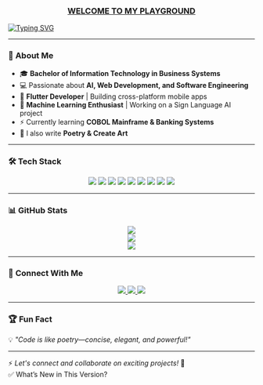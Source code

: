   <div align="center">
  <h3><u>WELCOME TO MY PLAYGROUND</u></h3>
</div>

[![Typing SVG](https://readme-typing-svg.herokuapp.com?font=Nanum+Myeongjo&weight=500&pause=1000&color=67F7C1&width=435&lines=Hello+I'm+Lefa+Jele-Masemola;I+am+a+Full+Stack+Developer)](https://git.io/typing-svg)

---

### 🌟 **About Me**
- 🎓 **Bachelor of Information Technology in Business Systems**
- 💻 Passionate about **AI, Web Development, and Software Engineering**
- 📱 **Flutter Developer** | Building cross-platform mobile apps
- 🤖 **Machine Learning Enthusiast** | Working on a Sign Language AI project
- ⚡ Currently learning **COBOL Mainframe & Banking Systems**
- 🎨 I also write **Poetry & Create Art**  

---

### 🛠️ **Tech Stack**
<div align="center">
  <img src="https://img.shields.io/badge/Python-3776AB?style=for-the-badge&logo=python&logoColor=white" />
  <img src="https://img.shields.io/badge/Java-007396?style=for-the-badge&logo=java&logoColor=white" />
  <img src="https://img.shields.io/badge/JavaScript-F7DF1E?style=for-the-badge&logo=javascript&logoColor=black" />
  <img src="https://img.shields.io/badge/HTML5-E34F26?style=for-the-badge&logo=html5&logoColor=white" />
  <img src="https://img.shields.io/badge/CSS3-1572B6?style=for-the-badge&logo=css3&logoColor=white" />
  <img src="https://img.shields.io/badge/Flutter-02569B?style=for-the-badge&logo=flutter&logoColor=white" />
  <img src="https://img.shields.io/badge/React-61DAFB?style=for-the-badge&logo=react&logoColor=black" />
  <img src="https://img.shields.io/badge/MongoDB-47A248?style=for-the-badge&logo=mongodb&logoColor=white" />
  <img src="https://img.shields.io/badge/COBOL-0057B8?style=for-the-badge&logo=cobol&logoColor=white" />
</div>

---

### 📊 **GitHub Stats**
<div align="center">
  <img src="https://github-readme-stats.vercel.app/api?username=yourusername&show_icons=true&theme=radical" />
  <br />
  <img src="https://github-readme-streak-stats.herokuapp.com/?user=yourusername&theme=radical" />
  <br />
  <img src="https://github-readme-stats.vercel.app/api/top-langs/?username=yourusername&layout=compact&theme=radical" />
</div>

---

### 🔗 **Connect With Me**
<div align="center">
  <a href="https://www.linkedin.com/in/yourname/" target="_blank">
    <img src="https://img.shields.io/badge/LinkedIn-0077B5?style=for-the-badge&logo=linkedin&logoColor=white" />
  </a>
  <a href="https://twitter.com/yourhandle" target="_blank">
    <img src="https://img.shields.io/badge/Twitter-1DA1F2?style=for-the-badge&logo=twitter&logoColor=white" />
  </a>
  <a href="https://yourwebsite.com" target="_blank">
    <img src="https://img.shields.io/badge/Website-FF5722?style=for-the-badge&logo=google-chrome&logoColor=white" />
  </a>
</div>

---

### 🏆 **Fun Fact**
💡 *"Code is like poetry—concise, elegant, and powerful!"*

---

⚡ *Let's connect and collaborate on exciting projects!* 🚀  
✅ What’s New in This Version?
